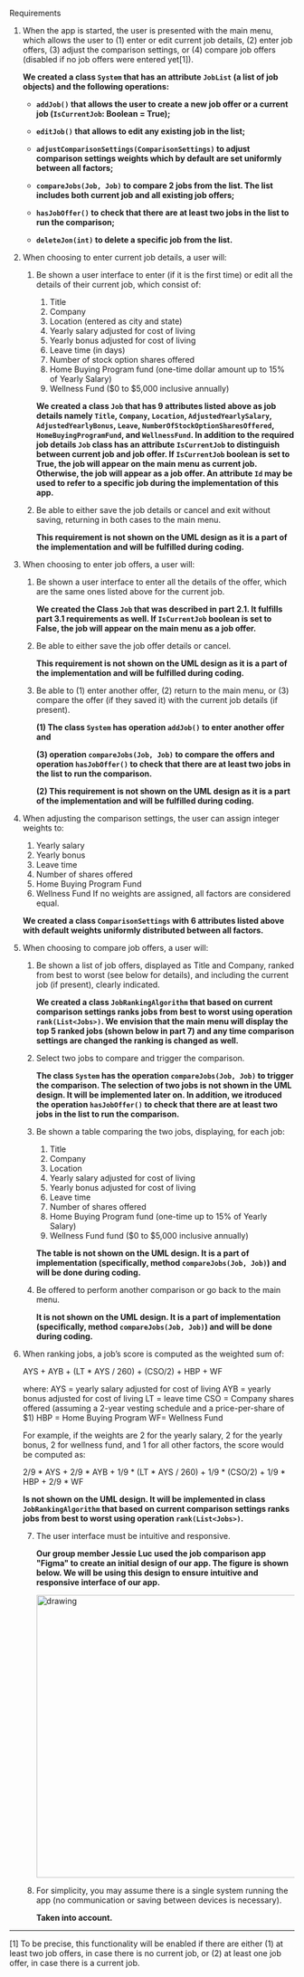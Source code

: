 ﻿Requirements
1. When the app is started, the user is presented with the main menu, which allows the user to (1) enter or edit current job details, (2) enter job offers, (3) adjust the comparison settings, or (4) compare job offers (disabled if no job offers were entered yet[1]).

   **We created a class `System` that has an attribute `JobList` (a list of job objects) and the following operations:**

   - **`addJob()` that allows the user to create a new job offer or a current job (`IsCurrentJob`: Boolean = True);** 

   - **`editJob()` that allows to edit any existing job in the list;**

   - **`adjustComparisonSettings(ComparisonSettings)` to adjust comparison settings weights which by default are set uniformly between all factors;**

   - **`compareJobs(Job, Job)` to compare 2 jobs from the list. The list includes both current job and all existing job offers;**

   - **`hasJobOffer()` to check that there are at least two jobs in the list to run the comparison;**

   - **`deleteJon(int)` to delete a specific job from the list.**

2. When choosing to enter current job details, a user will:
   1. Be shown a user interface to enter (if it is the first time) or edit all the details of their current job, which consist of:
      1. Title
      2. Company
      3. Location (entered as city and state)
      4. Yearly salary adjusted for cost of living
      5. Yearly bonus adjusted for cost of living
      6. Leave time (in days)
      7. Number of stock option shares offered
      8. Home Buying Program fund (one-time dollar amount up to 15% of Yearly Salary)
      9. Wellness Fund ($0 to $5,000 inclusive annually)
      
      **We created a class `Job` that has 9 attributes listed above as job details namely `Title`, `Company`, `Location`, `AdjustedYearlySalary`, `AdjustedYearlyBonus`, `Leave`, `NumberOfStockOptionSharesOffered`, `HomeBuyingProgramFund`, and `WellnessFund`. In addition to the required job details `Job` class has an attribute `IsCurrentJob` to distinguish between current job and job offer. If `IsCurrentJob` boolean is set to True, the job will appear on the main menu as current job. Otherwise, the job will appear as a job offer. An attribute `Id` may be used to refer to a specific job during the implementation of this app.**
   
   2. Be able to either save the job details or cancel and exit without saving, returning in both cases to the main menu.
   
      **This requirement is not shown on the UML design as it is a part of the implementation and will be fulfilled during coding.**

3. When choosing to enter job offers, a user will:
   1. Be shown a user interface to enter all the details of the offer, which are the same ones listed above for the current job.
   
      **We created the Class `Job` that was described in part 2.1. It fulfills part 3.1 requirements as well. If `IsCurrentJob` boolean is set to False, the job will appear on the main menu as a job offer.**
   
   2. Be able to either save the job offer details or cancel.
   
      **This requirement is not shown on the UML design as it is a part of the implementation and will be fulfilled during coding.**
   
   3. Be able to (1) enter another offer, (2) return to the main menu, or (3) compare the offer (if they saved it) with the current job details (if present).
   
      **(1) The class `System` has operation `addJob()` to enter another offer and**
     
      **(3) operation `compareJobs(Job, Job)` to compare the offers and operation `hasJobOffer()` to check that there are at least two jobs in the list to run the 
     comparison.**
     
      **(2) This requirement is not shown on the UML design as it is a part of the implementation and will be fulfilled during coding.**

4. When adjusting the comparison settings, the user can assign integer weights to:
   1. Yearly salary
   2. Yearly bonus
   3. Leave time
   4. Number of shares offered
   5. Home Buying Program Fund
   6. Wellness Fund
If no weights are assigned, all factors are considered equal.

   **We created a class `ComparisonSettings` with 6 attributes listed above with default weights uniformly distributed between all factors.**

5. When choosing to compare job offers, a user will:
   1. Be shown a list of job offers, displayed as Title and Company, ranked from best to worst (see below for details), and including the current job (if present), clearly indicated.
   
      **We created a class `JobRankingAlgorithm` that based on current comparison settings ranks jobs from best to worst using operation `rank(List<Jobs>)`. We envision that the main menu will display the top 5 ranked jobs (shown below in part 7) and any time comparison settings are changed the ranking is changed as well.**
   
   2. Select two jobs to compare and trigger the comparison.
   
      **The class `System` has the operation `compareJobs(Job, Job)` to trigger the comparison. The selection of two jobs is not shown in the UML design. It will be implemented later on. In addition, we itroduced the operation `hasJobOffer()` to check that there are at least two jobs in the list to run the comparison.**
   
   3. Be shown a table comparing the two jobs, displaying, for each job:
      1. Title
      2. Company
      3. Location 
      4. Yearly salary adjusted for cost of living
      5. Yearly bonus adjusted for cost of living
      6. Leave time
      7. Number of shares offered
      8. Home Buying Program fund (one-time up to 15% of Yearly Salary)
      9. Wellness Fund fund ($0 to $5,000 inclusive annually)
   
      **The table is not shown on the UML design. It is a part of implementation (specifically, method `compareJobs(Job, Job)`) and will be done during coding.**
   
   4. Be offered to perform another comparison or go back to the main menu.
   
      **It is not shown on the UML design. It is a part of implementation (specifically, method `compareJobs(Job, Job)`) and will be done during coding.**

6. When ranking jobs, a job’s score is computed as the weighted sum of:

   AYS + AYB + (LT * AYS / 260) + (CSO/2) + HBP + WF

   where:
   AYS = yearly salary adjusted for cost of living
   AYB = yearly bonus adjusted for cost of living
   LT = leave time
   CSO = Company shares offered (assuming a 2-year vesting schedule and a price-per-share of $1)
   HBP = Home Buying Program 
   WF= Wellness Fund


   For example, if the weights are 2 for the yearly salary, 2 for the yearly bonus, 2 for wellness fund, and 1 for all other factors, the score would be computed as:

   2/9 * AYS + 2/9 * AYB + 1/9 * (LT * AYS / 260) + 1/9 * (CSO/2) + 1/9 * HBP + 2/9 * WF


   **Is not shown on the UML design. It will be implemented in class `JobRankingAlgorithm` that based on current comparison settings ranks jobs from best to worst using operation `rank(List<Jobs>)`.**


   7. The user interface must be intuitive and responsive.
   
      **Our group member Jessie Luc used the job comparison app "Figma" to create an initial design of our app. The figure is shown below. We will be using this design to ensure intuitive and responsive interface of our app.**
   
      <img src="https://github.gatech.edu/gt-omscs-se-2022fall/6300Fall22Team017/blob/dhnedzko3/GroupProject/Design-Team/group_design_Figma.png" alt="drawing" width="500"/>
   
   8. For simplicity, you may assume there is a single system running the app (no communication or saving between devices is necessary).
   
      **Taken into account.**


________________
[1] To be precise, this functionality will be enabled if there are either (1) at least two job offers, in case there is no current job, or (2) at least one job offer, in case there is a current job.
